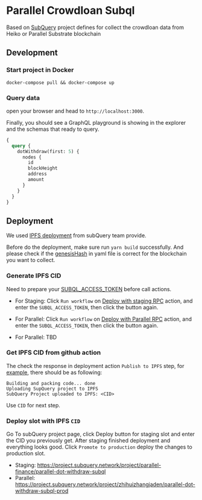 # Parallel Crowdloan Subql

Based on [SubQuery](https://www.subquery.network/) project defines for collect the crowdloan data from Heiko or Parallel Substrate blockchain

## Development

### Start project in Docker

```
docker-compose pull && docker-compose up
```

### Query data

open your browser and head to `http://localhost:3000`.

Finally, you should see a GraphQL playground is showing in the explorer and the schemas that ready to query.

```graphql
{
  query {
    dotWithdraw(first: 5) {
      nodes {
        id
        blockHeight
        address
        amount
      }
    }
  }
}
```

## Deployment

We used [IPFS deployment](https://doc.subquery.network/publish/ipfs/#) from subQuery team provide.

Before do the deployment, make sure run `yarn build` successfully. And please check if the [genesisHash](https://doc.subquery.network/create/manifest/#custom-chains) in yaml file is correct for the blockchain you want to collect.

### Generate IPFS CID

Need to prepare your [SUBQL_ACCESS_TOKEN](https://doc.subquery.network/publish/ipfs/#prepare-your-subql-access-token) before call actions.

- For Staging: Click `Run workflow` on [Deploy with staging RPC](https://github.com/parallel-finance/withdraw-subql/actions/workflows/deploy-staging.yml) action, and enter the `SUBQL_ACCESS_TOKEN`, then click the button again.
- For Parallel: Click `Run workflow` on [Deploy with Parallel RPC](https://github.com/parallel-finance/withdraw-subql/actions/workflows/deploy-parallel.yml) action, and enter the `SUBQL_ACCESS_TOKEN`, then click the button again.

- For Parallel: TBD

### Get IPFS CID from github action

The check the response in deployment action `Publish to IPFS` step, for [example](https://github.com/parallel-finance/withdraw-subql/runs/5879173033?check_suite_focus=true ), there should be as following:

```
Building and packing code... done
Uploading SupQuery project to IPFS
SubQuery Project uploaded to IPFS: <CID>
```

Use `CID` for next step.

### Deploy slot with IPFS `CID`

Go To subQuery project page, click Deploy button for staging slot and enter the CID you previously get. After staging finished deployment and everything looks good. Click `Promote to production` deploy the changes to production slot.

- Staging: https://project.subquery.network/project/parallel-finance/parallel-dot-withdraw-subql
- Parallel: https://project.subquery.network/project/zhihuizhangjaden/parallel-dot-withdraw-subql-prod
